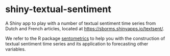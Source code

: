
# shiny-textual-sentiment
A Shiny app to play with a number of textual sentiment time series from Dutch and French articles, located at https://sborms.shinyapps.io/textsent/.

We refer to the R package [sentometrics](https://sborms.github.io/sentometrics/) to help you with the construction of textual sentiment time series and its application to forecasting other variables. 
